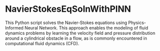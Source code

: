 # NavierStokesEqSolnWithPINN
This Python script solves the Navier-Stokes equations using Physics-Informed Neural Network. This approach enables the modeling of fluid dynamics problems by learning the velocity field and pressure distribution around a cylindrical obstacle in a flow, as is commonly encountered in computational fluid dynamics (CFD).
